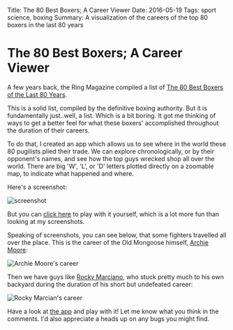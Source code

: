 Title:  The 80 Best Boxers; A Career Viewer
Date: 2016-05-19
Tags: sport science, boxing
Summary: A visualization of the careers of the top 80 boxers in the last 80 years 

# The 80 Best Boxers; A Career Viewer

A few years back, the Ring Magazine compiled a list of [The 80 Best Boxers of the Last 80 Years](http://boxing.about.com/od/history/a/ring_80_best.htm).

This is a solid list, compiled by the definitive boxing authority. But it is fundamentally just..well, a list. Which is a bit boring. It got me thinking of ways to get a better feel for what these boxers' accomplished throughout the duration of their careers.

To do that, I created an app which allows us to see where in the world these 80 pugilists plied their trade. We can explore chronologically, or by their opponent's names, and see how the top guys wrecked shop all over the world. There are big 'W', 'L', or 'D' letters plotted directly on a zoomable map, to indicate what happened and where.   

Here's a screenshot:  

![screenshot](https://raw.githubusercontent.com/mobbSF/blog/master/content/sport/image_007.png)

But you can [click here](https://mattobriendotme.shinyapps.io/top_80_career_viewer/) to play with it yourself, which is a lot more fun than looking at my screenshots.

Speaking of screenshots, you can see below, that some fighters travelled all over the place. This is the career of the Old Mongoose himself, [Archie Moore](https://en.wikipedia.org/wiki/Archie_Moore): 

![Archie Moore's career](https://raw.githubusercontent.com/mobbSF/blog/master/content/sport/image_005.png)


Then we have guys like [Rocky Marciano](https://en.wikipedia.org/wiki/Rocky_Marciano), who stuck pretty much to his own backyard during the duration of his short but undefeated career: 

![Rocky Marcian's career](https://raw.githubusercontent.com/mobbSF/blog/master/content/sport/image_006.png)



Have a look at [the app](https://mattobriendotme.shinyapps.io/top_80_career_viewer/) and play with it! Let me know what you think in the comments. I'd also appreciate a heads up on any bugs you might find.  

